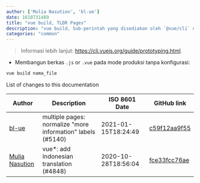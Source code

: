 ```yaml
---
author: ['Mulia Nasution', 'bl-ue']
date: 1610731489
title: "vue build, TLDR Pages"
description: "vue build, Sub-perintah yang disediakan oleh `@vue/cli` dan `@vue/cli-service-global` yang memungkinkan prototipe cepat."
categories: "common"
---
```

> Informasi lebih lanjut: <https://cli.vuejs.org/guide/prototyping.html>.

- Membangun berkas `.js` or `.vue` pada mode produksi tanpa konfigurasi:

```bash
vue build nama_file
```
List of changes to this documentation


Author | Description | ISO 8601 Date | GitHub link
------|-----|-----|-----
[bl-ue](mailto:54780737+bl-ue@users.noreply.github.com) | multiple pages: normalize "more information" labels (#5140) | 2021-01-15T18:24:49 | [c59f12aa9f55](https://github.com/tldr-pages/tldr/commit/c59f12aa9f55d85612ba22e4da86db293ff76977)
[Mulia Nasution](mailto:mul14@users.noreply.github.com) | vue*: add Indonesian translation (#4848) | 2020-10-28T18:56:04 | [fce33fcc76ae](https://github.com/tldr-pages/tldr/commit/fce33fcc76ae118ef76a91616b7d3951d7719f63)


